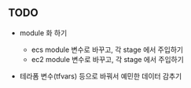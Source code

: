 ## TODO

* module 화 하기
  * ecs module 변수로 바꾸고, 각 stage 에서 주입하기
  * ec2 module 변수로 바꾸고, 각 stage 에서 주입하기

* 테라폼 변수(tfvars) 등으로 바꿔서 예민한 데이터 감추기
